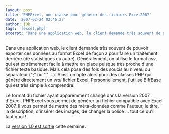 ```yaml
---
layout: post
title: 'PHPExcel, une classe pour générer des fichiers Excel2007'
date: '2007-02-24 02:46:27'
author: j0k
tags: '[excel,php]'
excerpt: "Dans une application web, le client demande très souvent de pouvoir exporter ces données au format Excel de façon à pour faire un traitement derrière (de statistiques ou autre).     \nGénéralement, on utilise le format csv, qui est extrêmement facile à mettre en place puisque très proche d'une fichier texte basique.   Mais cela pose des fois des soucis au      …"
---
```


Dans une application web, le client demande très souvent de pouvoir exporter ces données au format Excel de façon à pour faire un traitement derrière (de statistiques ou autre).
Généralement, on utilise le format csv, qui est extrêmement facile à mettre en place puisque très proche d'une fichier texte basique.   Mais cela pose des fois des soucis au niveau du séparateur (";" ou "," ...). Ainsi, on opte alors pour des classes PHP qui génère directement un _vrai_ fichier Excel.   Personnellement, j'utilise [BiffBase](http://developer.blueshoes.org/phpdocu/blueshoes_framework/packageless/BiffBase.html) qui est très simple à comprendre.

Le format du fichier ayant apparemment changé dans la version 2007 d'Excel, PHPExcel vous permet de générer un fichier compatible avec Excel 2007. Il vous permet de mettre des méta-données comme l'auteur, le titre, la description, d'insérer des images, de changer la police ... tout ce qu'il faut quoi !

La [version 1.0 est sortie](http://www.codeplex.com/PHPExcel) cette semaine.
